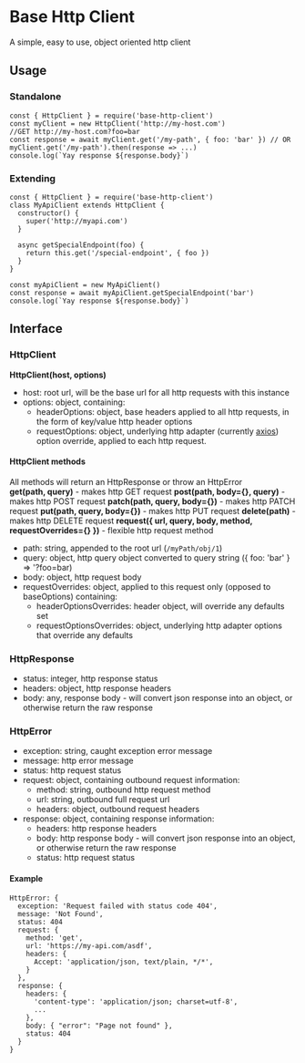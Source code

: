 # Base Http Client
A simple, easy to use, object oriented http client

## Usage
### Standalone
```
const { HttpClient } = require('base-http-client')
const myClient = new HttpClient('http://my-host.com')
//GET http://my-host.com?foo=bar
const response = await myClient.get('/my-path', { foo: 'bar' }) // OR myClient.get('/my-path').then(response => ...)  
console.log(`Yay response ${response.body}`)
```


### Extending
```
const { HttpClient } = require('base-http-client')
class MyApiClient extends HttpClient {
  constructor() {
    super('http://myapi.com')
  }

  async getSpecialEndpoint(foo) {
    return this.get('/special-endpoint', { foo })
  }
}

const myApiClient = new MyApiClient()
const response = await myApiClient.getSpecialEndpoint('bar')
console.log(`Yay response ${response.body}`)
```

 
## Interface
### HttpClient

**HttpClient(host, options)**
* host: root url, will be the base url for all http requests with this instance
* options: object, containing:
  * headerOptions: object, base headers applied to all http requests, in the form of key/value http header options
  * requestOptions: object, underlying http adapter (currently [axios](https://www.npmjs.com/package/axios#request-config)) option override, applied to each http request.

#### HttpClient methods
All methods will return an HttpResponse or throw an HttpError  
**get(path, query)** - makes http GET request 
**post(path, body={}, query)** - makes http POST request
**patch(path, query, body={})** - makes http PATCH request
**put(path, query, body={})** - makes http PUT request
**delete(path)** - makes http DELETE request
**request({ url, query, body, method, requestOverrides={} })** - flexible http request method

* path: string, appended to the root url (`/myPath/obj/1`)
* query: object, http query object converted to query string ({ foo: 'bar' } => '?foo=bar)
* body: object, http request body
* requestOverrides: object, applied to this request only (opposed to baseOptions) containing:
  * headerOptionsOverrides: header object, will override any defaults set
  * requestOptionsOverrides: object, underlying http adapter options that override any defaults
  
### HttpResponse
* status: integer, http response status
* headers: object, http response headers
* body: any, response body - will convert json response into an object, or otherwise return the raw response

### HttpError
* exception: string, caught exception error message
* message: http error message
* status: http request status
* request: object, containing outbound request information:
  * method: string, outbound http request method
  * url: string, outbound full request url
  * headers: object, outbound request headers
* response: object, containing response information:
  * headers: http response headers
  * body: http response body - will convert json response into an object, or otherwise return the raw response
  * status: http request status
  
#### Example
```
HttpError: {
  exception: 'Request failed with status code 404',
  message: 'Not Found',
  status: 404
  request: {
    method: 'get',
    url: 'https://my-api.com/asdf',
    headers: {
      Accept: 'application/json, text/plain, */*',
    }
  },
  response: {
    headers: {
      'content-type': 'application/json; charset=utf-8',
      ...
    },
    body: { "error": "Page not found" },
    status: 404
  }
}
```
